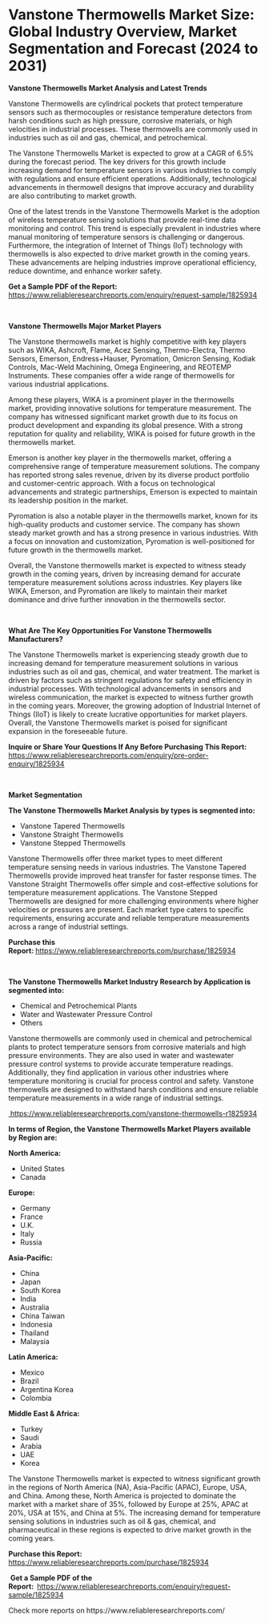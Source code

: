 <p><h1>Vanstone Thermowells Market Size: Global Industry Overview, Market Segmentation and Forecast (2024 to 2031)</h1></p><p><strong>Vanstone Thermowells Market Analysis and Latest Trends</strong></p>
<p><p>Vanstone Thermowells are cylindrical pockets that protect temperature sensors such as thermocouples or resistance temperature detectors from harsh conditions such as high pressure, corrosive materials, or high velocities in industrial processes. These thermowells are commonly used in industries such as oil and gas, chemical, and petrochemical.</p><p>The Vanstone Thermowells Market is expected to grow at a CAGR of 6.5% during the forecast period. The key drivers for this growth include increasing demand for temperature sensors in various industries to comply with regulations and ensure efficient operations. Additionally, technological advancements in thermowell designs that improve accuracy and durability are also contributing to market growth.</p><p>One of the latest trends in the Vanstone Thermowells Market is the adoption of wireless temperature sensing solutions that provide real-time data monitoring and control. This trend is especially prevalent in industries where manual monitoring of temperature sensors is challenging or dangerous. Furthermore, the integration of Internet of Things (IoT) technology with thermowells is also expected to drive market growth in the coming years. These advancements are helping industries improve operational efficiency, reduce downtime, and enhance worker safety.</p></p>
<p><strong>Get a Sample PDF of the Report:&nbsp;</strong> <a href="https://www.reliableresearchreports.com/enquiry/request-sample/1825934">https://www.reliableresearchreports.com/enquiry/request-sample/1825934</a></p>
<p>&nbsp;</p>
<p><strong>Vanstone Thermowells Major Market Players</strong></p>
<p><p>The Vanstone thermowells market is highly competitive with key players such as WIKA, Ashcroft, Flame, Acez Sensing, Thermo-Electra, Thermo Sensors, Emerson, Endress+Hauser, Pyromation, Omicron Sensing, Kodiak Controls, Mac-Weld Machining, Omega Engineering, and REOTEMP Instruments. These companies offer a wide range of thermowells for various industrial applications.</p><p>Among these players, WIKA is a prominent player in the thermowells market, providing innovative solutions for temperature measurement. The company has witnessed significant market growth due to its focus on product development and expanding its global presence. With a strong reputation for quality and reliability, WIKA is poised for future growth in the thermowells market.</p><p>Emerson is another key player in the thermowells market, offering a comprehensive range of temperature measurement solutions. The company has reported strong sales revenue, driven by its diverse product portfolio and customer-centric approach. With a focus on technological advancements and strategic partnerships, Emerson is expected to maintain its leadership position in the market.</p><p>Pyromation is also a notable player in the thermowells market, known for its high-quality products and customer service. The company has shown steady market growth and has a strong presence in various industries. With a focus on innovation and customization, Pyromation is well-positioned for future growth in the thermowells market.</p><p>Overall, the Vanstone thermowells market is expected to witness steady growth in the coming years, driven by increasing demand for accurate temperature measurement solutions across industries. Key players like WIKA, Emerson, and Pyromation are likely to maintain their market dominance and drive further innovation in the thermowells sector.</p></p>
<p>&nbsp;</p>
<p><strong>What Are The Key Opportunities For Vanstone Thermowells Manufacturers?</strong></p>
<p><p>The Vanstone Thermowells market is experiencing steady growth due to increasing demand for temperature measurement solutions in various industries such as oil and gas, chemical, and water treatment. The market is driven by factors such as stringent regulations for safety and efficiency in industrial processes. With technological advancements in sensors and wireless communication, the market is expected to witness further growth in the coming years. Moreover, the growing adoption of Industrial Internet of Things (IIoT) is likely to create lucrative opportunities for market players. Overall, the Vanstone Thermowells market is poised for significant expansion in the foreseeable future.</p></p>
<p><strong>Inquire or Share Your Questions If Any Before Purchasing This Report:</strong> <a href="https://www.reliableresearchreports.com/enquiry/pre-order-enquiry/1825934">https://www.reliableresearchreports.com/enquiry/pre-order-enquiry/1825934</a></p>
<p>&nbsp;</p>
<p><strong>Market Segmentation</strong></p>
<p><strong>The Vanstone Thermowells Market Analysis by types is segmented into:</strong></p>
<p><ul><li>Vanstone Tapered Thermowells</li><li>Vanstone Straight Thermowells</li><li>Vanstone Stepped Thermowells</li></ul></p>
<p><p>Vanstone Thermowells offer three market types to meet different temperature sensing needs in various industries. The Vanstone Tapered Thermowells provide improved heat transfer for faster response times. The Vanstone Straight Thermowells offer simple and cost-effective solutions for temperature measurement applications. The Vanstone Stepped Thermowells are designed for more challenging environments where higher velocities or pressures are present. Each market type caters to specific requirements, ensuring accurate and reliable temperature measurements across a range of industrial settings.</p></p>
<p><strong>Purchase this Report:&nbsp;</strong><a href="https://www.reliableresearchreports.com/purchase/1825934">https://www.reliableresearchreports.com/purchase/1825934</a></p>
<p>&nbsp;</p>
<p><strong>The Vanstone Thermowells Market Industry Research by Application is segmented into:</strong></p>
<p><ul><li>Chemical and Petrochemical Plants</li><li>Water and Wastewater Pressure Control</li><li>Others</li></ul></p>
<p><p>Vanstone thermowells are commonly used in chemical and petrochemical plants to protect temperature sensors from corrosive materials and high pressure environments. They are also used in water and wastewater pressure control systems to provide accurate temperature readings. Additionally, they find application in various other industries where temperature monitoring is crucial for process control and safety. Vanstone thermowells are designed to withstand harsh conditions and ensure reliable temperature measurements in a wide range of industrial settings.</p></p>
<p><a href="https://www.reliableresearchreports.com/vanstone-thermowells-r1825934">&nbsp;https://www.reliableresearchreports.com/vanstone-thermowells-r1825934</a></p>
<p><strong>In terms of Region, the Vanstone Thermowells Market Players available by Region are:</strong></p>
<p>
    <p> <strong> North America: </strong>
        <ul>
            <li>United States</li>
            <li>Canada</li>
        </ul>
        </p> 
    <p> <strong> Europe: </strong>
        <ul>
            <li>Germany</li>
            <li>France</li>
            <li>U.K.</li>
            <li>Italy</li>
            <li>Russia</li>
        </ul>
        </p> 
    <p> <strong> Asia-Pacific: </strong>
        <ul>
            <li>China</li>
            <li>Japan</li>
            <li>South Korea</li>
            <li>India</li>
            <li>Australia</li>
            <li>China Taiwan</li>
            <li>Indonesia</li>
            <li>Thailand</li>
            <li>Malaysia</li>
        </ul>
        </p> 
    <p> <strong> Latin America: </strong>
        <ul>
            <li>Mexico</li>
            <li>Brazil</li>
            <li>Argentina Korea</li>
            <li>Colombia</li>
        </ul>
        </p> 
    <p> <strong> Middle East & Africa: </strong>
        <ul>
            <li>Turkey</li>
            <li>Saudi</li>
            <li>Arabia</li>
            <li>UAE</li>
            <li>Korea</li>
        </ul>
    </p>
    </p>
<p><p>The Vanstone Thermowells market is expected to witness significant growth in the regions of North America (NA), Asia-Pacific (APAC), Europe, USA, and China. Among these, North America is projected to dominate the market with a market share of 35%, followed by Europe at 25%, APAC at 20%, USA at 15%, and China at 5%. The increasing demand for temperature sensing solutions in industries such as oil & gas, chemical, and pharmaceutical in these regions is expected to drive market growth in the coming years.</p></p>
<p><strong>Purchase this Report: </strong><a href="https://www.reliableresearchreports.com/purchase/1825934">https://www.reliableresearchreports.com/purchase/1825934</a></p>
<p>&nbsp;<strong>Get a Sample PDF of the Report:&nbsp;&nbsp;</strong><a href="https://www.reliableresearchreports.com/enquiry/request-sample/1825934">https://www.reliableresearchreports.com/enquiry/request-sample/1825934</a></p>
<p><strong></strong></p>
<p>Check more reports on https://www.reliableresearchreports.com/</p>